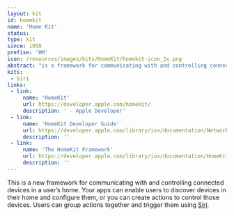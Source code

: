 ```yaml
---
layout: kit
id: homekit
name: 'Home Kit'
status: 
type: kit
since: iOS8
prefixe: 'HM'
icon: /resources/images/kits/HomeKit/homekit-icon_2x.png
abstract: "is a framework for communicating with and controlling connected devices in a user’s home."
kits:
 - Siri
links:
 - link:
     name: 'HomeKit'
     url: https://developer.apple.com/homekit/
     description: ' - Apple Developer'
 - link:
     name: 'HomeKit Developer Guide'
     url: https://developer.apple.com/library/ios/documentation/NetworkingInternet/Conceptual/HomeKitDeveloperGuide/Introduction/Introduction.html
     description: ''
 - link:
     name: 'The HomeKit Framework'
     url: https://developer.apple.com/library/ios/documentation/HomeKit/Reference/HomeKit_Framework/index.html
     description: ''
---
```


This is a new framework for communicating with and controlling connected devices in a user’s home. Your apps can enable users to discover devices in their home and configure them, or you can create actions to control those devices. Users can group actions together and trigger them using [Siri](/Siri).
